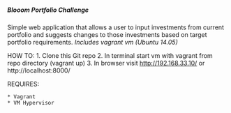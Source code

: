 ##### Blooom Portfolio Challenge #####


Simple web application that allows a user to input investments from current
portfolio and suggests changes to those investments based on target
portfolio requirements.
*Includes vagrant vm (Ubuntu 14.05)*

HOW TO:
	1. Clone this Git repo
	2. In terminal start vm with vagrant from repo directory (vagrant up)
	3. In browser visit http://192.168.33.10/ or http://localhost:8000/

REQUIRES:

	* Vagrant
	* VM Hypervisor


